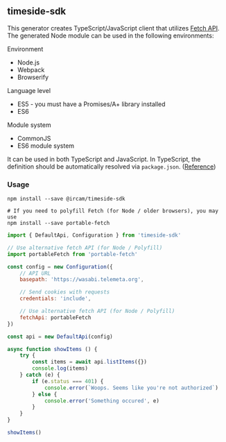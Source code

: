 ## timeside-sdk

This generator creates TypeScript/JavaScript client that utilizes [Fetch API](https://fetch.spec.whatwg.org/). The generated Node module can be used in the following environments:

Environment
* Node.js
* Webpack
* Browserify

Language level
* ES5 - you must have a Promises/A+ library installed
* ES6

Module system
* CommonJS
* ES6 module system

It can be used in both TypeScript and JavaScript. In TypeScript, the definition should be automatically resolved via `package.json`. ([Reference](http://www.typescriptlang.org/docs/handbook/typings-for-npm-packages.html))

### Usage

```
npm install --save @ircam/timeside-sdk

# If you need to polyfill Fetch (for Node / older browsers), you may use
npm install --save portable-fetch
```

```javascript
import { DefaultApi, Configuration } from 'timeside-sdk'

// Use alternative fetch API (for Node / Polyfill)
import portableFetch from 'portable-fetch'

const config = new Configuration({
	// API URL
	basepath: 'https://wasabi.telemeta.org',

	// Send cookies with requests
	credentials: 'include',

	// Use alternative fetch API (for Node / Polyfill)
	fetchApi: portableFetch
})

const api = new DefaultApi(config)

async function showItems () {
	try {
		const items = await api.listItems({})
		console.log(items)
	} catch (e) {
		if (e.status === 401) {
			console.error(`Woops. Seems like you're not authorized`)
		} else {
			console.error('Something occured', e)
		}
	}
}

showItems()
```
